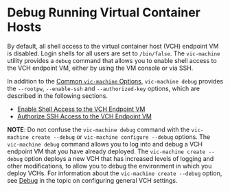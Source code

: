 # Debug Running Virtual Container Hosts #

By default, all shell access to the virtual container host (VCH) endpoint VM is disabled. Login shells for all users are set to `/bin/false`. The  `vic-machine` utility provides a `debug` command that allows you to enable shell access to the VCH endpoint VM, either by using the VM console or via SSH.

In addition to the [Common `vic-machine` Options](common_vic_options.md), `vic-machine debug` provides the `--rootpw`, `--enable-ssh` and `--authorized-key` options, which are described in the following sections. 

* [Enable Shell Access to the VCH Endpoint VM](vch_shell_access.md)
* [Authorize SSH Access to the VCH Endpoint VM](vch_ssh_access.md) 

**NOTE**: Do not confuse the `vic-machine debug` command with the `vic-machine create --debug` or `vic-machine configure --debug` options. The `vic-machine debug` command allows you to log into and debug a VCH endpoint VM that you have already deployed. The `vic-machine create --debug` option deploys a new VCH that has increased levels of logging and other modifications, to allow you to debug the environment in which you deploy VCHs. For information about the `vic-machine create --debug` option, see [Debug](vch_general_settings.md#debug) in the topic on configuring general VCH settings.